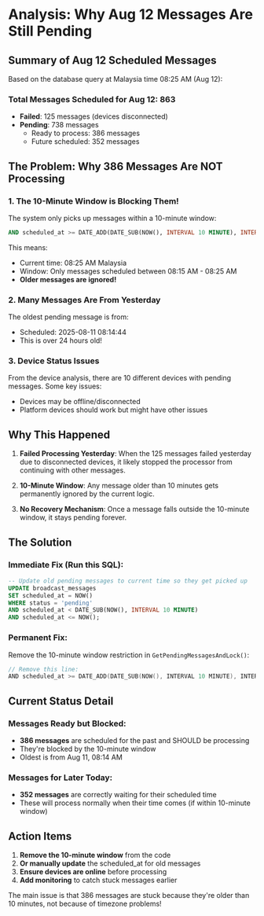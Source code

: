 # Analysis: Why Aug 12 Messages Are Still Pending

## Summary of Aug 12 Scheduled Messages

Based on the database query at Malaysia time 08:25 AM (Aug 12):

### Total Messages Scheduled for Aug 12: 863
- **Failed**: 125 messages (devices disconnected)
- **Pending**: 738 messages
  - Ready to process: 386 messages
  - Future scheduled: 352 messages

## The Problem: Why 386 Messages Are NOT Processing

### 1. **The 10-Minute Window is Blocking Them!**

The system only picks up messages within a 10-minute window:
```sql
AND scheduled_at >= DATE_ADD(DATE_SUB(NOW(), INTERVAL 10 MINUTE), INTERVAL 8 HOUR)
```

This means:
- Current time: 08:25 AM Malaysia
- Window: Only messages scheduled between 08:15 AM - 08:25 AM
- **Older messages are ignored!**

### 2. **Many Messages Are From Yesterday**

The oldest pending message is from:
- Scheduled: 2025-08-11 08:14:44
- This is over 24 hours old!

### 3. **Device Status Issues**

From the device analysis, there are 10 different devices with pending messages. Some key issues:
- Devices may be offline/disconnected
- Platform devices should work but might have other issues

## Why This Happened

1. **Failed Processing Yesterday**: When the 125 messages failed yesterday due to disconnected devices, it likely stopped the processor from continuing with other messages.

2. **10-Minute Window**: Any message older than 10 minutes gets permanently ignored by the current logic.

3. **No Recovery Mechanism**: Once a message falls outside the 10-minute window, it stays pending forever.

## The Solution

### Immediate Fix (Run this SQL):
```sql
-- Update old pending messages to current time so they get picked up
UPDATE broadcast_messages 
SET scheduled_at = NOW()
WHERE status = 'pending'
AND scheduled_at < DATE_SUB(NOW(), INTERVAL 10 MINUTE)
AND scheduled_at <= NOW();
```

### Permanent Fix:
Remove the 10-minute window restriction in `GetPendingMessagesAndLock()`:
```go
// Remove this line:
AND scheduled_at >= DATE_ADD(DATE_SUB(NOW(), INTERVAL 10 MINUTE), INTERVAL 8 HOUR)
```

## Current Status Detail

### Messages Ready but Blocked:
- **386 messages** are scheduled for the past and SHOULD be processing
- They're blocked by the 10-minute window
- Oldest is from Aug 11, 08:14 AM

### Messages for Later Today:
- **352 messages** are correctly waiting for their scheduled time
- These will process normally when their time comes (if within 10-minute window)

## Action Items

1. **Remove the 10-minute window** from the code
2. **Or manually update** the scheduled_at for old messages
3. **Ensure devices are online** before processing
4. **Add monitoring** to catch stuck messages earlier

The main issue is that 386 messages are stuck because they're older than 10 minutes, not because of timezone problems!
